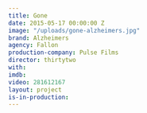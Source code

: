 ```yaml
---
title: Gone
date: 2015-05-17 00:00:00 Z
image: "/uploads/gone-alzheimers.jpg"
brand: Alzheimers
agency: Fallon
production-company: Pulse Films
director: thirtytwo
with: 
imdb: 
video: 281612167
layout: project
is-in-production: 
---
```


